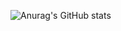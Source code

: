 




![Anurag's GitHub stats](https://github-readme-stats.vercel.app/api?username=dang-woo&show_icons=true)




